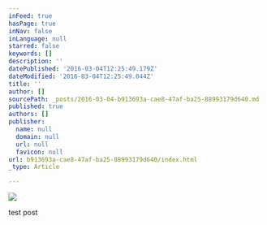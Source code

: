 ```yaml
---
inFeed: true
hasPage: true
inNav: false
inLanguage: null
starred: false
keywords: []
description: ''
datePublished: '2016-03-04T12:25:49.179Z'
dateModified: '2016-03-04T12:25:49.044Z'
title: ''
author: []
sourcePath: _posts/2016-03-04-b913693a-cae8-47af-ba25-88993179d640.md
published: true
authors: []
publisher:
  name: null
  domain: null
  url: null
  favicon: null
url: b913693a-cae8-47af-ba25-88993179d640/index.html
_type: Article

---
```

![](https://the-grid-user-content.s3-us-west-2.amazonaws.com/5a62822a-38cb-4213-96b7-8aa88b89fa3a.jpg)

test post